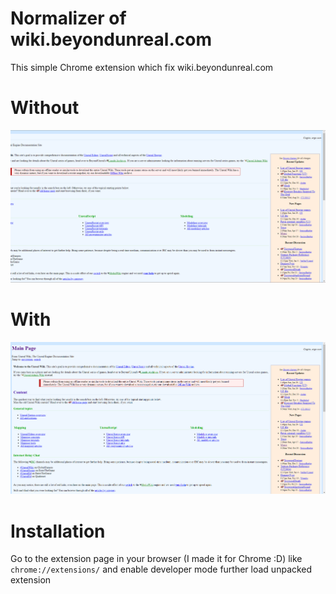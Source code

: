 # Normalizer of wiki.beyondunreal.com
This simple Chrome extension which fix wiki.beyondunreal.com
# Without
![Screen without extension with bad things](without.png)
# With
![Screen with extension without bad things](with.png)
# Installation
Go to the extension page in your browser (I made it for Chrome :D) like `chrome://extensions/`  and enable developer mode
further load unpacked extension